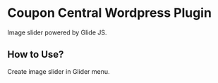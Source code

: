 # Coupon Central Wordpress Plugin

Image slider powered by Glide JS.

## How to Use?

Create image slider in Glider menu.
